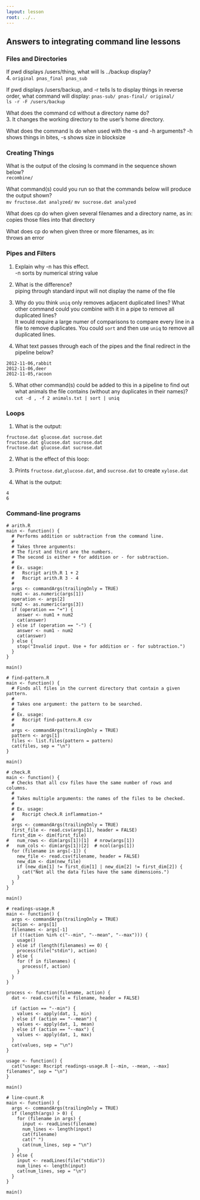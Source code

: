 ```yaml
---
layout: lesson
root: ../..
---
```




## Answers to integrating command line lessons



### Files and Directories



If pwd displays /users/thing, what will ls ../backup display?  
4. `original pnas_final pnas_sub`

If pwd displays /users/backup, and -r tells ls to display things in reverse order, what command will display: `pnas-sub/ pnas-final/ original/`  
`ls -r -F /users/backup`

What does the command cd without a directory name do?  
3. It changes the working directory to the user’s home directory.

What does the command ls do when used with the -s and -h arguments?
-h shows things in bites, -s shows size in blocksize



### Creating Things



What is the output of the closing ls command in the sequence shown below?  
`recombine/`

What command(s) could you run so that the commands below will produce the output shown?  
`mv fructose.dat analyzed/`
`mv sucrose.dat analyzed`

What does cp do when given several filenames and a directory name, as in:  
copies those files into that directory

What does cp do when given three or more filenames, as in:  
throws an error



### Pipes and Filters



1. Explain why -n has this effect.  
-n sorts by numerical string value

2. What is the difference?  
piping through standard input will not display the name of the file

3. Why do you think `uniq` only removes adjacent duplicated lines? What other command could you combine with it in a pipe to remove all duplicated lines?  
It would require a large numer of comparisons to compare every line in a file to remove duplicates. You could `sort` and then use `uniq` to remove all duplicated lines. 

4. What text passes through each of the pipes and the final redirect in the pipeline below? 
~~~ 
2012-11-06,rabbit
2012-11-06,deer
2012-11-05,racoon
~~~

5. What other command(s) could be added to this in a pipeline to find out what animals the file contains (without any duplicates in their names)?  
`cut -d , -f 2 animals.txt | sort | uniq`



### Loops



1. What is the output:  
~~~
fructose.dat glucose.dat sucrose.dat
fructose.dat glucose.dat sucrose.dat
fructose.dat glucose.dat sucrose.dat
~~~

2. What is the effect of this loop:
1. Prints `fructose.dat`,`glucose.dat`, and `sucrose.dat` to create `xylose.dat`

3. What is the output:
~~~
4
6
~~~



### Command-line programs



<pre class='in'><code># arith.R
main <- function() {
  # Performs addition or subtraction from the command line.
  #
  # Takes three arguments:
  # The first and third are the numbers.
  # The second is either + for addition or - for subtraction.
  #
  # Ex. usage:
  #   Rscript arith.R 1 + 2
  #   Rscript arith.R 3 - 4
  #
  args <- commandArgs(trailingOnly = TRUE)
  num1 <- as.numeric(args[1])
  operation <- args[2]
  num2 <- as.numeric(args[3])
  if (operation == "+") {
    answer <- num1 + num2
    cat(answer)
  } else if (operation == "-") {
    answer <- num1 - num2
    cat(answer)
  } else {
    stop("Invalid input. Use + for addition or - for subtraction.")
  }
}

main()</code></pre>


<pre class='in'><code># find-pattern.R
main <- function() {
  # Finds all files in the current directory that contain a given pattern.
  #
  # Takes one argument: the pattern to be searched.
  #
  # Ex. usage:
  #   Rscript find-pattern.R csv
  #
  args <- commandArgs(trailingOnly = TRUE)
  pattern <- args[1]
  files <- list.files(pattern = pattern)
  cat(files, sep = "\n")
}

main()</code></pre>



<pre class='in'><code># check.R
main <- function() {
  # Checks that all csv files have the same number of rows and columns.
  #
  # Takes multiple arguments: the names of the files to be checked.
  #
  # Ex. usage:
  #   Rscript check.R inflammation-*
  #
  args <- commandArgs(trailingOnly = TRUE)
  first_file <- read.csv(args[1], header = FALSE)
  first_dim <- dim(first_file)
#   num_rows <- dim(args[1])[1]  # nrow(args[1])
#   num_cols <- dim(args[1])[2]  # ncol(args[1])
  for (filename in args[-1]) {
    new_file <- read.csv(filename, header = FALSE)
    new_dim <- dim(new_file)
    if (new_dim[1] != first_dim[1] | new_dim[2] != first_dim[2]) {
      cat("Not all the data files have the same dimensions.")
    }
  }
}

main()</code></pre>


<pre class='in'><code># readings-usage.R
main <- function() {
  args <- commandArgs(trailingOnly = TRUE)
  action <- args[1]
  filenames <- args[-1]
  if (!(action %in% c("--min", "--mean", "--max"))) {
    usage()
  } else if (length(filenames) == 0) {
    process(file("stdin"), action)
  } else {  
    for (f in filenames) {
      process(f, action)
    }
  }
}

process <- function(filename, action) {
  dat <- read.csv(file = filename, header = FALSE)
  
  if (action == "--min") {
    values <- apply(dat, 1, min)
  } else if (action == "--mean") {
    values <- apply(dat, 1, mean)
  } else if (action == "--max") {
    values <- apply(dat, 1, max)
  }
  cat(values, sep = "\n")
}

usage <- function() {
  cat("usage: Rscript readings-usage.R [--min, --mean, --max] filenames", sep = "\n")
}

main()</code></pre>



<pre class='in'><code># line-count.R
main <- function() {
  args <- commandArgs(trailingOnly = TRUE)
  if (length(args) > 0) {
    for (filename in args) {
      input <- readLines(filename)
      num_lines <- length(input)
      cat(filename)
      cat(" ")
      cat(num_lines, sep = "\n")
    }
  } else {
    input <- readLines(file("stdin"))
    num_lines <- length(input)
    cat(num_lines, sep = "\n")
  }
}

main()</code></pre>

